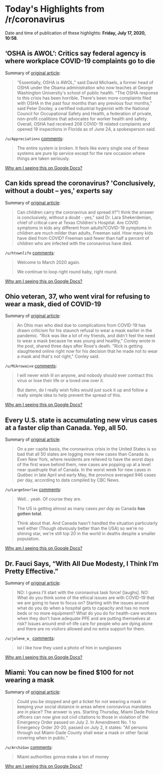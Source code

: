 # Today's Highlights from /r/coronavirus

Date and time of publication of these highlights: **Friday, July 17, 2020, 10:58**.

## ‘OSHA is AWOL’: Critics say federal agency is where workplace COVID-19 complaints go to die

Summary of [original article](https://www.tampabay.com/news/2020/07/16/osha-is-awol-critics-say-federal-agency-is-where-workplace-covid-19-complaints-go-to-die/):

> "Essentially, OSHA is AWOL," said David Michaels, a former head of OSHA under the Obama administration who now teaches at George Washington University's school of public health. "The OSHA response to this crisis has been horrible. There's been more complaints filed with OSHA in the past four months than any previous four months," said Peter Dooley, a certified industrial hygienist with the National Council for Occupational Safety and Health, a federation of private, non-profit coalitions that advocates for worker health and safety. Overall, OSHA had received 208 COVID-19 related complaints and opened 19 inspections in Florida as of June 24, a spokesperson said.

`/u/Appreciations` [comments](https://www.reddit.com/r/Coronavirus/comments/hsu9l5/osha_is_awol_critics_say_federal_agency_is_where/):

> The entire system is broken. It feels like every single one of these systems are pure lip service except for the rare occasion where things are taken seriously.

[Why am I seeing this on Google Docs?](https://docs.google.com/document/d/1Dc6We63vOXIZsc0op-Bt4abqkYjXzOigalQqFxmvvbM/edit?usp=sharing)

## Can kids spread the coronavirus? 'Conclusively, without a doubt – yes,' experts say

Summary of [original article](https://www.usatoday.com/story/news/health/2020/07/17/coronavirus-can-kids-spread-covid-19-spreadquestions-answered/5450062002/):

> Can children carry the coronavirus and spread it?"I think the answer is conclusively, without a doubt - yes," said Dr. Lara Shekerdemian, chief of critical care at Texas Children's Hospital. Are COVID symptoms in kids any different from adults?COVID-19 symptoms in children are much milder than adults, Freeman said. How many kids have died from COVID? Freeman said fewer than half a percent of children who are infected with the coronavirus have died.

`/u/htownlife` [comments](https://www.reddit.com/r/Coronavirus/comments/hsv6h3/can_kids_spread_the_coronavirus_conclusively/):

> Welcome to March 2020 again. 
> 
> We continue to loop right round baby, right round.

[Why am I seeing this on Google Docs?](https://docs.google.com/document/d/1Dc6We63vOXIZsc0op-Bt4abqkYjXzOigalQqFxmvvbM/edit?usp=sharing)

## Ohio veteran, 37, who went viral for refusing to wear a mask, died of COVID-19

Summary of [original article](https://www.cincinnati.com/story/news/nation/2020/07/17/covid-19-ohio-veteran-37-refused-wear-mask-died/5457283002/):

> An Ohio man who died due to complications from COVID-19 has drawn criticism for his staunch refusal to wear a mask earlier in the pandemic. "Rick was like a lot of my friends, and didn't feel the need to wear a mask because he was young and healthy," Conley wrote in the post, shared three days after Rose's death. "Rick is getting slaughtered online right now for his decision that he made not to wear a mask and that's not right," Conley said.

`/u/Mikrowaive` [comments](https://www.reddit.com/r/Coronavirus/comments/hswun4/ohio_veteran_37_who_went_viral_for_refusing_to/):

> I will never wish ill on anyone, and nobody should ever contract this virus or lose their life or a loved one over it.
> 
> But damn, do I really wish folks would just suck it up and follow a really simple idea to help prevent the spread of this.

[Why am I seeing this on Google Docs?](https://docs.google.com/document/d/1Dc6We63vOXIZsc0op-Bt4abqkYjXzOigalQqFxmvvbM/edit?usp=sharing)

## Every U.S. state is accumulating new virus cases at a faster clip than Canada. Yep, all 50.

Summary of [original article](https://www.macleans.ca/society/health/every-u-s-state-is-accumulating-new-virus-cases-at-a-faster-clip-than-canada-yep-all-50/):

> On a per capita basis, the coronavirus crisis in the United States is so bad that all 50 states are logging more new cases than Canada is. Even New York, where residents are relieved to have the worst days of the first wave behind them, new cases are popping up at a level near quadruple that of Canada. In the worst week for new cases in Québec in late April and early May, the province averaged 946 cases per day, according to data compiled by CBC News.

`/u/LargeSnorlax` [comments](https://www.reddit.com/r/Coronavirus/comments/hsvol6/every_us_state_is_accumulating_new_virus_cases_at/):

> Well... yeah. Of course they are. 
> 
> The US is getting almost as many cases *per day* as Canada **has gotten total**. 
> 
> Think about that. And Canada hasn't handled the situation particularly well either (Though obviously better than the USA) so we're no shining star, we're still top 20 in the world in deaths despite a smaller population.

[Why am I seeing this on Google Docs?](https://docs.google.com/document/d/1Dc6We63vOXIZsc0op-Bt4abqkYjXzOigalQqFxmvvbM/edit?usp=sharing)

## Dr. Fauci Says, “With All Due Modesty, I Think I’m Pretty Effective.”

Summary of [original article](https://www.instyle.com/news/dr-fauci-says-with-all-due-modesty-i-think-im-pretty-effective):

> NO: I guess I'll start with the coronavirus task force! [laughs]. NO: What do you think some of the ethical issues are with COVID-19 that we are going to have to focus on? Starting with the issues around what do you do when a hospital gets to capacity and has no more beds or no more equipment? What do you do for health-care workers when they don't have adequate PPE and are putting themselves at risk? Issues around end-of-life care for people who are dying alone and there are no visitors allowed and no extra support for them.

`/u/jolene_w_` [comments](https://www.reddit.com/r/Coronavirus/comments/hsl8tk/dr_fauci_says_with_all_due_modesty_i_think_im/):

> lol i like how they used a photo of him in sunglasses

[Why am I seeing this on Google Docs?](https://docs.google.com/document/d/1Dc6We63vOXIZsc0op-Bt4abqkYjXzOigalQqFxmvvbM/edit?usp=sharing)

## Miami: You can now be fined $100 for not wearing a mask

Summary of [original article](https://www.local10.com/news/local/2020/07/16/coronavirus-could-you-get-a-ticket-for-not-wearing-a-mask/):

> Could you be stopped and get a ticket for not wearing a mask or keeping your social distance in areas where coronavirus mandates are in place? The answer is yes. Starting Thursday, Miami Dade Police officers can now give out civil citations to those in violation of the Emergency Order passed on July 2. In Amendment No. 1 to Emergency Order 20-20, passed on July 2, it states: "All persons through out Miami-Dade County shall wear a mask or other facial covering when in public."

`/u/ArchiGav` [comments](https://www.reddit.com/r/Coronavirus/comments/hsw9tj/miami_you_can_now_be_fined_100_for_not_wearing_a/):

> Miami authorities gonna make a ton of money

[Why am I seeing this on Google Docs?](https://docs.google.com/document/d/1Dc6We63vOXIZsc0op-Bt4abqkYjXzOigalQqFxmvvbM/edit?usp=sharing)

